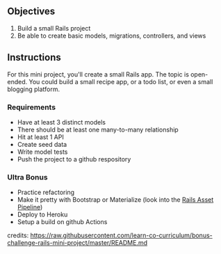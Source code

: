 ## Objectives

1. Build a small Rails project
2. Be able to create basic models, migrations, controllers, and views

## Instructions

For this mini project, you'll create a small Rails app. The topic is open-ended. 
You could build a small recipe app, or a todo list, or even a small blogging platform.

### Requirements
- Have at least 3 distinct models
- There should be at least one many-to-many relationship 
- Hit at least 1 API
- Create seed data 
- Write model tests 
- Push the project to a github respository

### Ultra Bonus
- Practice refactoring
- Make it pretty with Bootstrap or Materialize (look into the [Rails Asset Pipeline](http://guides.rubyonrails.org/asset_pipeline.html))
- Deploy to Heroku
- Setup a build on github Actions

credits: https://raw.githubusercontent.com/learn-co-curriculum/bonus-challenge-rails-mini-project/master/README.md
